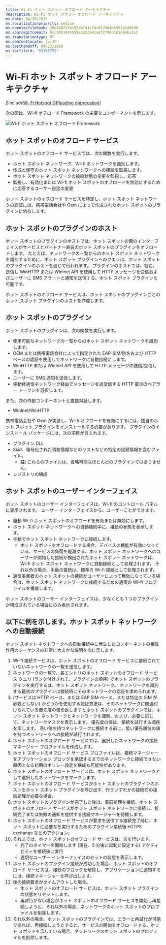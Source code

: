 ```yaml
---
title: Wi-Fi ホット スポット オフロード アーキテクチャ
description: Wi-Fi ホット スポット オフロード アーキテクチャ
ms.date: 04/20/2017
ms.localizationpriority: medium
ms.openlocfilehash: 28e848f5f4c92eb741c7dc023964d5952a2d9600
ms.sourcegitcommit: 0cc5051945559a242d941a6f2799d161d8eba2a7
ms.translationtype: MT
ms.contentlocale: ja-JP
ms.lasthandoff: 04/23/2019
ms.locfileid: "63365755"
---
```

# <a name="wi-fi-hotspot-offloading-architecture"></a>Wi-Fi ホット スポット オフロード アーキテクチャ

[!include[Wi-Fi Hotspot Offloading deprecation](wi-fi-hotspot-offloading-deprecation.md)]

次の図は、Wi-fi オフロード Framework の主要なコンポーネントを示します。

![Wi-fi ホット スポット オフロード Framework](images/WiFi_Hotspot_Offload-1.png "Wi-fi ホット スポット フレームワークをオフロードします。")

## <a name="hotspot-offload-service"></a>ホット スポットのオフロード サービス

ホット スポットのオフロード サービスでは、次の関数を実行します。

* ホット スポット ネットワーク、Wi-fi ネットワークを識別します。
* 作成と保守のホット スポット ネットワークへの接続を監視します。
* ホット スポット ネットワークの接続状態の変更を監視し、応答
* 監視し、有効化または Wi-fi ホット スポットのオフロードを無効にするために応答するユーザー設定の変更

ホット スポットのオフロード サービスを特定し、ホット スポット ネットワークの認証には、携帯電話会社や Oem によって作成されたホット スポットのプラグインに依存します。

## <a name="hotspot-plugin-host"></a>ホット スポットのプラグインのホスト

ホット スポットのプラグインのホストでは、ホット スポットの間のインターフェイスがサービスとパートナー実装のホット スポットのプラグインをオフロードします。 たとえば、ネットワークの一覧からのホット スポット ネットワークを識別するために、ホット スポット プラグインへのクエリは、ホット スポットのプラグインのホストを通じて行われます。 プラグインのホストでは、特に、送信し WinHTTP または WinInet API を使用して HTTP メッセージを受信およびユーザーに SMS アラートと通知を送信する、ホット スポット プラグインも可能です。

ホット スポットのオフロード サービスは、ホット スポットのプラグインごとのホット スポット プラグインのホストを作成します。

## <a name="hotspot-plugin"></a>ホット スポットのプラグイン

ホット スポットのプラグインは、次の関数を実行します。

* 使用可能なネットワークの一覧からのホット スポット ネットワークを識別します。
* OEM または携帯電話会社によって指定された EAP-SIM/別名および HTTP ベースの認証を使用してネットワークに自動接続にします。
* WinHTTP または WinInet API を使用して HTTP メッセージの送信/受信します。
* ユーザーに SMS 通知を送信します。
* 移動体通信ネットワーク経由でメッセージを送受信する HTTP 要求のベアラー トークンを選択します。

また、次の外部コンポーネントと直接対話します。

* WinInet/WinHTTP

携帯電話会社や Oem が実装し、Wi-fi オフロードを有効にするには、独自のホット スポット プラグインをインストールする必要があります。 プラグインのインストール パッケージには、次の項目が含まれます。

* プラグイン DLL
* Ssid、暗号化された資格情報などのリストなどの特定の接続情報を含むファイル。
  * **注:** これらのファイルは、省略可能なほとんどのプラグインではありません。
* レジストリの構成

## <a name="hotspot-user-interface"></a>ホット スポットのユーザー インターフェイス

ホット スポットのユーザー インターフェイスは、Wi-fi のコントロール パネルに表示されます。 ユーザー インターフェイスから、ユーザーことができます。

* 自動 Wi-fi ホット スポットのオフロードを有効または無効にします。
* ホット スポット ネットワークへの自動接続中に、接続の状態を表示します。
* 手動でホット スポット ネットワークに接続します。
  * ホット スポットをオフロードする場合、デバイスの機能が有効になっている、サービスの負荷を軽減する、ホット スポット ネットワークへのユーザーが開始した接続が検出されたホット スポット ネットワークは、Wi-fi ホット スポット ネットワークに自動接続として処理されます。 それ以外の場合、手動の接続は、標準の Wi-fi 接続として処理されます。
* 通信事業者のホット スポットの接続がユーザーによって無効になっている場合は、ホット スポット ネットワークに接続するための通常の Wi-fi プロファイルを構成します。

ホット スポットのユーザー インターフェイスは、少なくとも 1 つのプラグインが構成されている場合にのみ表示されます。

## <a name="example-automatic-connection-to-a-hotspot-network"></a>以下に例を示します。ホット スポット ネットワークへの自動接続

ホット スポット ネットワークへの自動接続中に発生したコンポーネントの相互作用のシーケンスの非常に大まかな説明を次に示します。

1. Wi-fi 接続サービスは、ホット スポットのオフロード サービスに接続されていないネットワークの一覧を送信します。
2. ネットワークの一覧で、各エントリのホット スポットのオフロード サービス クエリ (ランク付けされて、プラグインの順序) でホット スポットのプラグインを実行するは、ホット スポット ネットワーク。 ネットワークを識別する最初のプラグインは接続時にそのネットワークの認証を求められます。
3. (サービスは HTTP ベース、または EAP SIM ベース、または特定の SIM が必要としない) かどうかを使用する認証方法は、そのネットワークに関連付けられている優先度の値を返しますとホット スポットのプラグインでは、ホット スポット ネットワークとネットワークを識別、および、必要に応じて、ネットワークマスクを表示します。 優先度の値は、接続を試行する順序を示します。 高い値を持つネットワークに接続する前に、低い優先順位の値を持つネットワークへの接続が試行されます。
4. ホット スポットのオフロード サービスでは、選択したネットワークの接続マネージャー プロファイルを作成します。
5. ホット スポットのオフロード サービス プロファイルは、接続マネージャーをアプリケーション ブロックを承認するまでのネットワークに接続できない原因となる初期のポリシー設定を構成も可能性があります。
6. ホット スポットのオフロード サービスは、ホット スポット ネットワークとして選択したネットワークをマークします。
7. ホット スポットのオフロード サービスがホット スポットのプラグインのホストをホット スポット プラグインを呼び出す、行ういずれかの接続前の接続処理が必要な場合。
8. ホット スポットのプラグインが完了した後は、事前処理を接続、ホット スポットのオフロード サービスがホット スポット ネットワークに接続し、接続完了または失敗の通知を提供する接続マネージャーを待機します。
9. ホット スポットのオフロード サービスが要求を送信する接続完了時に、ホット スポットに必要なを実行するためのプラグイン接続後 HTTPS exchange などのアクション。
10. それまでは、ホット スポットのオフロード サービスは、次を行います。
    * 完了のタイマーを開始します (現在、5 分後に起動に設定する) アクティビティを接続後に実行
    * 適切なユーザー インターフェイスのセットの状態を表示します。
11. ホット スポットのプラグイン接続が成功した場合、ホット スポットのオフロード サービスは、接続のブロックを解除し、アプリケーションに通知するには、接続マネージャーを呼び出します。
12. 後の接続要求がタイムアウトした場合。
    * ホット スポットのオフロード サービスは、ホット スポット プラグインの状態をリセットします。
    * 再試行がない場合がホット スポットのオフロード サービスを開始し再接続しようと、それ以外の場合、ネットワークのホット スポットのプロファイルを削除します。
13. それ以外の場合、ホット スポットのプラグインでは、エラーと再試行が可能であれば、再接続しようとすると、サービスの開始をオフロードする、ホット スポットを示している場合、ネットワークのホット スポットのプロファイルを削除します。


